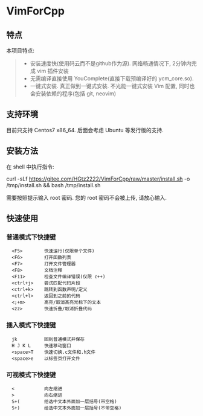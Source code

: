 # VimForCpp
## 特点
本项目特点:
>* 安装速度快(使用码云而不是github作为源). 网络畅通情况下, 2分钟内完成 vim 插件安装
>* 无需编译直接使用 YouComplete(直接下载预编译好的 ycm\_core.so). 
>* 一键式安装. 真正做到一键式安装. 不光能一键式安装 Vim 配置, 同时也会安装依赖的程序(包括 git, neovim)

## 支持环境
目前只支持 Centos7 x86_64. 后面会考虑 Ubuntu 等发行版的支持.

## 安装方法

在 shell 中执行指令: 

  curl -sLf https://gitee.com/HGtz2222/VimForCpp/raw/master/install.sh -o /tmp/install.sh && bash /tmp/install.sh

需要按照提示输入 root 密码. 您的 root 密码不会被上传, 请放心输入.

## 快速使用

### 普通模式下快捷键

```
  <F5>        快速运行(仅限单个文件)
  <F6>        打开函数列表
  <F7>        打开文件管理器
  <F8>        文档注释
  <F11>       检查文件编译错误(仅限 c++)
  <ctrl+j>    尝试匹配代码片段
  <ctrl+k>    跳转到函数声明/定义
  <ctrl+l>    返回到之前的代码
  <;+m>       高亮/取消高亮光标下的文本
  <zz>        快速折叠/取消折叠代码
```

### 插入模式下快捷键

```
  jk          回到普通模式并保存
  H J K L     快速移动窗口
  <space>T    快速切换.c文件和.h文件
  <space>e    以标签页打开文件
```

### 可视模式下快捷键

```
  <           向左缩进
  >           向右缩进
  S+(         给选中文本外面加一层括号(带空格)
  S+)         给选中文本外面加一层括号(不带空格)
```
